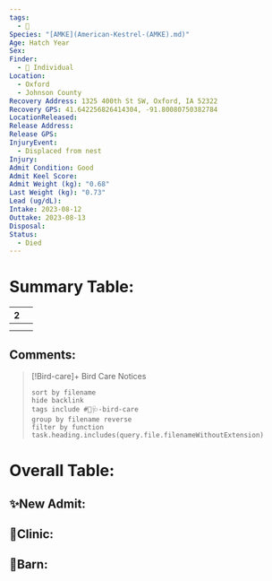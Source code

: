 ```yaml
---
tags:
  - 🦅
Species: "[AMKE](American-Kestrel-(AMKE).md)"
Age: Hatch Year
Sex: 
Finder:
  - 🧑 Individual
Location:
  - Oxford
  - Johnson County
Recovery Address: 1325 400th St SW, Oxford, IA 52322
Recovery GPS: 41.642256826414304, -91.80080750382784
LocationReleased: 
Release Address: 
Release GPS: 
InjuryEvent:
  - Displaced from nest
Injury: 
Admit Condition: Good
Admit Keel Score: 
Admit Weight (kg): "0.68"
Last Weight (kg): "0.73"
Lead (ug/dL): 
Intake: 2023-08-12
Outtake: 2023-08-13
Disposal: 
Status:
  - Died
---
```


# Summary Table:

<div><table class="dataview table-view-table"><thead class="table-view-thead"><tr class="table-view-tr-header"><th class="table-view-th"><span></span><span class="dataview small-text">2</span></th><th class="table-view-th"><span></span></th></tr></thead><tbody class="table-view-tbody"><tr><td><span></span></td><td><span></span></td></tr><tr><td><span></span></td><td><span></span></td></tr></tbody></table></div>

## Comments:

> [!Bird-care]+ Bird Care Notices
>   ```tasks 
>   sort by filename
>   hide backlink
>   tags include #🦅🩺-bird-care 
>   group by filename reverse
>   filter by function task.heading.includes(query.file.filenameWithoutExtension)
>   ```

# Overall Table:

## ✨New Admit:



## 🏥Clinic:



## 🏡Barn:


